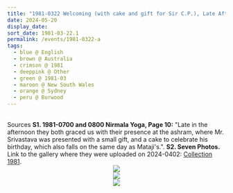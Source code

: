 ```yaml
---
title: "1981-0322 Welcoming (with cake and gift for Sir C.P.), Late Afternoon Visit, Āśhram, 10 Clarence Street, Burwood, Sydney, New South Wales, Australia"
date: 2024-05-20
display_date: 
sort_date: 1981-03-22.1
permalink: /events/1981-0322-a
tags:
  - blue @ English
  - brown @ Australia
  - crimson @ 1981
  - deeppink @ Other
  - green @ 1981-03
  - maroon @ New South Wales
  - orange @ Sydney
  - peru @ Burwood
---
```


<br>

<wave-list>
  <list-title color="DarkSeaGreen" width="40">Sources</list-title>
    <list-item color="BlanchedAlmond"  width="280"><b>S1. 1981-0700 and 0800 Nirmala Yoga, Page 10:</b> "Late in the afternoon they both graced us with their presence at the ashram, where Mr. Sri­vastava was presented with a small gift, and a cake to celebrate his birthday, which also falls on the same day as Mataji's."</a>.</list-item>
  <list-item color="Lavender"  width="280"><b>S2. Seven Photos.</b> Link to the gallery where they were uploaded on 2024-0402: <a href="https://eternalmoments.smugmug.com/Collections/Raj-Kunwar-Raul-Collection/1981">Collection 1981</a>.</list-item>
</wave-list>

<div style="text-align: center"><img src="https://pub-bcc3cbe9b1e94ba1ac28915f7a3900fa.r2.dev/1981-0322_Welcoming_(with_cake_and_gift_for_Sir_C.P.)_Late_Afternoon_Visit_Ashram_10_Clarence_Street_Burwood_Sydney_New_South_Wales_Australia_01_(from_tif)_(Mahipalsingh_Jaisingh_Raul_Collection_scanned_by_Ankit_Khare).jpg" /></div>

<div style="text-align: center"><img src="https://pub-bcc3cbe9b1e94ba1ac28915f7a3900fa.r2.dev/1981-0322_Welcoming_(with_cake_and_gift_for_Sir_C.P.)_Late_Afternoon_Visit_Ashram_10_Clarence_Street_Burwood_Sydney_New_South_Wales_Australia_04_(from_tif)_(Mahipalsingh_Jaisingh_Raul_Collection_scanned_by_Ankit_Khare).jpg" /></div>

<div style="text-align: center"><img src="https://pub-bcc3cbe9b1e94ba1ac28915f7a3900fa.r2.dev/1981-0322_Welcoming_(with_cake_and_gift_for_Sir_C.P.)_Late_Afternoon_Visit_Ashram_10_Clarence_Street_Burwood_Sydney_New_South_Wales_Australia_05_(from_tif)_(Mahipalsingh_Jaisingh_Raul_Collection_scanned_by_Ankit_Khare).jpg" /></div>